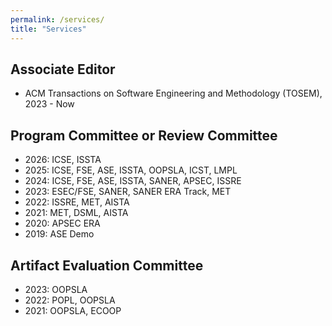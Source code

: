 ```yaml
---
permalink: /services/
title: "Services"
---
```

## Associate Editor
- ACM Transactions on Software Engineering and Methodology (TOSEM), 2023 - Now

## Program Committee or Review Committee
- 2026: ICSE, ISSTA
- 2025: ICSE, FSE, ASE, ISSTA, OOPSLA, ICST, LMPL
- 2024: ICSE, FSE, ASE, ISSTA, SANER, APSEC, ISSRE
- 2023: ESEC/FSE, SANER, SANER ERA Track, MET
- 2022: ISSRE, MET, AISTA
- 2021: MET, DSML, AISTA
- 2020: APSEC ERA
- 2019: ASE Demo

## Artifact Evaluation Committee
- 2023: OOPSLA
- 2022: POPL, OOPSLA
- 2021: OOPSLA, ECOOP
